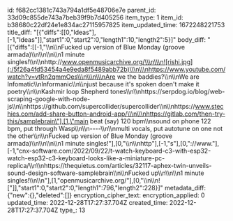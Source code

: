 id: f682cc1381c743a794a1df5e48706e7e
parent_id: 33d09c855de743a7beb39f9b7d405256
item_type: 1
item_id: b38680c22df24e1e834ac27115957825
item_updated_time: 1672248221753
title_diff: "[{\"diffs\":[[0,\"Ideas\"],[-1,\"Ideas\"]],\"start1\":0,\"start2\":0,\"length1\":10,\"length2\":5}]"
body_diff: "[{\"diffs\":[[-1,\"\\\n\\\nFucked up version of Blue Monday (groove armada)\\\n\\\n\\\n\\\n1 minute singles!\\\n\\\nhttp://www.openmusicarchive.org/\\\n\\\n![rishi.jpg](:/5f26a4fd53454a4e9eda8f5489abb72b)\\\n\\\nhttps://www.youtube.com/watch?v=vtRn2qmmOes\\\n\\\n\\\nAre we the baddies?\\\n\\\nWe are Infomatic\\\nInformanic\\\n\\\njust because it's spoken doen't make it poetry\\\n\\\nKashmir loop Shepherd tones\\\n\\\nhttps://serpdog.io/blog/web-scraping-google-with-node-js\\\n\\\nhttps://github.com/supercollider/supercollider\\\n\\\nhttps://www.stechies.com/add-share-button-android-app/\\\n\\\nhttps://gitlab.com/then-try-this/samplebrain\"],[1,\"main beat (say) 120 bpm\\\nsound on phone 122 bpm, put through Wasp\\\n\\\n----\\\n\\\nmulti vocals, put autotune on one not the other\\\n\\\nFucked up version of Blue Monday (groove armada)\\\n\\\n\\\n\\\n1 minute singles!\"],[0,\"\\\n\\\nhttp\"],[-1,\"s\"],[0,\"://www.\"],[-1,\"cnx-software.com/2022/09/22/t-watch-keyboard-c3-with-esp32-watch-esp32-c3-keyboard-looks-like-a-miniature-pc-replica/\\\n\\\nhttps://thequietus.com/articles/32117-aphex-twin-unveils-sound-design-software-samplebrain\\\n\\\nFucked up\\\n\\\n\\\n1 minute singles!\\\n\\\n\"],[1,\"openmusicarchive.org/\"],[0,\"\\\n\\\n![\"]],\"start1\":0,\"start2\":0,\"length1\":796,\"length2\":228}]"
metadata_diff: {"new":{},"deleted":[]}
encryption_cipher_text: 
encryption_applied: 0
updated_time: 2022-12-28T17:27:37.704Z
created_time: 2022-12-28T17:27:37.704Z
type_: 13